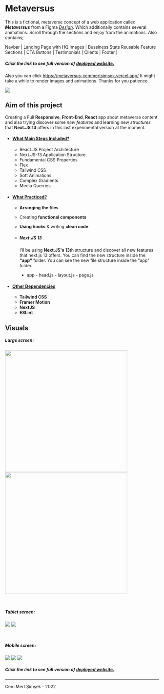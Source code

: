 # Metaversus

This is a fictional, metaverse concept of a web application called ***Metaversus*** from a Figma [*Design*](https://www.figma.com/file/EyzNoOFak1Nb1bBx9ZKI7E/Modern-UI%2FUX-Framer-Motion?node-id=1%3A4&t=eKe6qR5TQtYCda5a-1). Which additionally contains several animations. Scroll through the sections and enjoy from the animations. Also contains;

Navbar | Landing Page with HQ images | Bussiness Stats
Reusable Feature Sections | CTA Buttons | Testimonials | Clients | Footer |

##### Click the link to see full version of [deployed website.](https://metaversus-cemmertsimsek.vercel.app/)
Also you can click https://metaversus-cemmertsimsek.vercel.app/
It might take a while to render images and animations. Thanks for you patience.

[<img src="public/main1.JPG" />](https://metaversus-cemmertsimsek.vercel.app/)

## Aim of this project
Creating a Full **Responsive**, **Front-End**, **React** app about metaverse content and also trying discover some *new features* and learning new *structures* that **Next.JS 13** offers in this last experimental version at the moment.

- #### <ins>What Main Steps Included?
    - React.JS Project Architecture
    - Next.JS-13 Application Structure
    - Fundamental CSS Properties
    - Flex
    - Tailwind CSS
    - Soft Animations
    - Complex Gradients
    - Media Querries


- #### <ins>What Practiced?
    - **Arranging the files**
    - Creating **functional components**
    - **Using hooks** & writing **clean code**
    - ##### Next.JS 13 

        I'll be using **Next.JS's 13**th structure and discover all new features that next.js 13 offers. You can find the new structure inside the **"app"** folder.
You can see the new file structure inside the "app" folder.
        - app
                - head.js
                - layout.js
                - page.js
- #### <ins>Other Dependencies
    - **Tailwind CSS**
    - **Framer Motion**
    - **NextJS**
    - **ESLint**


## Visuals
##### Large screen:

[<img src="public/large-01.JPG" width="400px"/>](public/large-01.JPG) [<img src="public/large-02.JPG" width="400px"/>](public/large-02.JPG)

</br>

##### Tablet screen:

[<img src="public/tablet-01.JPG" />](public/tablet-01.JPG) [<img src="public/tablet-02.JPG" />](public/tablet-02.JPG)

</br>

##### Mobile screen:

[<img src="public/mobile-01.JPG" />](public/mobile-01.JPG) [<img src="public/mobile-02.JPG"/>](public/mobile-02.JPG) [<img src="public/mobile-03.JPG"/>](public/mobile-03.JPG) 

##### Click the link to see full version of [deployed website.](https://metaversus-cemmertsimsek.vercel.app/)

<hr>

Cem Mert Şimşek - 2022